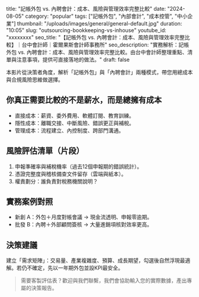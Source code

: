 title: "記帳外包 vs. 內聘會計：成本、風險與管理效率完整比較"
date: "2024-08-05"
category: "popular"
tags: ["記帳外包", "內部會計", "成本控管", "中小企業"]
thumbnail: "/uploads/images/general/general-default.jpg"
duration: "10:05"
slug: "outsourcing-bookkeeping-vs-inhouse"
youtube_id: "xxxxxxxx"
seo_title: "【記帳外包 vs. 內聘會計：成本、風險與管理效率完整比較】｜台中會計師｜霍爾果斯會計師事務所"
seo_description: "實務解析：記帳外包 vs. 內聘會計：成本、風險與管理效率完整比較。由台中會計師整理重點、清單與注意事項，提供可直接落地的做法。"
draft: false



本影片從決策者角度，解析「記帳外包」與「內聘會計」兩種模式，帶您用總成本與合規風險思維做選擇。

## 你真正需要比較的不是薪水，而是總擁有成本

- 直接成本：薪資、委外費用、軟體訂閱、教育訓練。
- 隱性成本：離職交接、中斷風險、錯誤更正與補稅。
- 管理成本：流程建立、內控制度、跨部門溝通。

## 風險評估清單（片段）

1. 申報準確率與補稅機率（過去12個申報期的錯誤統計）。
2. 憑證完整度與稽核備查文件留存（雲端與紙本）。
3. 權責劃分：誰負責對稅務機關說明？

## 實務案例對照

- 新創 A：外包＋月度對帳會議 → 現金流透明、申報零逾期。
- 批發 B：內聘＋外部顧問簽核 → 大量進銷項核對效率更高。

## 決策建議

建立「需求矩陣」：交易量、產業複雜度、預算、成長期望，勾選後自然浮現最適解。若仍不確定，先以一年期外包並設KPI最安全。

> 需要客製評估表？歡迎與我們聯繫，我們會協助輸入您的實際數據，產出專屬的決策報告。

